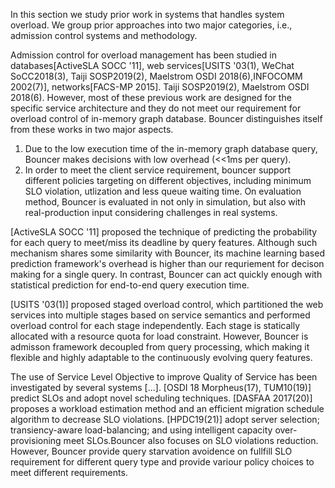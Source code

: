 In this section we study prior work in systems that handles system overload. We group prior
approaches into two major categories, i.e., admission control systems and methodology.

Admission control for overload management has been studied in databases[ActiveSLA SOCC '11], web services[USITS '03(1), WeChat SoCC2018(3), Taiji SOSP2019(2), Maelstrom OSDI 2018(6),INFOCOMM 2002(7)], networks[FACS-MP 2015]. Taiji SOSP2019(2), Maelstrom OSDI 2018(6). However, most of these previous work are
designed for the specific service architecture and they do not meet our requirement for overload control of in-memory graph database. 
Bouncer distinguishes itself from these works in two major aspects. 
1. Due to the low execution time of the in-memory graph database query, Bouncer makes decisions with low overhead (<<1ms per query).
2. In order to meet the client service requirement, bouncer support different policies targeting on different objectives, including minimum SLO violation, utlization and less queue waiting time. On evaluation method, Bouncer is evaluated in not only in simulation, but also with real-production input considering challenges in real systems. 

[ActiveSLA SOCC '11] proposed the technique of predicting the probability for each query to meet/miss its deadline by query features. Although such mechanism shares some similarity with Bouncer, its machine learning based prediction framework's overhead is higher than our requriement for decison making for a single query. In contrast, Bouncer can act quickly enough with statistical prediction for end-to-end query execution time.

[USITS '03(1)] proposed staged overload control, which partitioned the web services into multiple stages based on service semantics and performed overload control for each stage independently. Each stage is statically allocated with
a resource quota for load constraint. However, Bouncer is admisson framework decoupled from query processing, which making it flexible and highly adaptable to the continuously evolving query features.

The use of Service Level Objective to improve Quality of Service has been investigated by several systems [...]. 
[OSDI 18 Morpheus(17), TUM10(19)] predict SLOs and adopt novel scheduling techniques. 
[DASFAA 2017(20)] proposes a workload estimation method and an efficient migration schedule algorithm to decrease SLO violations. 
[HPDC19(21)] adopt server selection; transiency-aware load-balancing; and using intelligent capacity over-provisioning meet SLOs.Bouncer also focuses on SLO violations reduction. However, Bouncer provide query starvation avoidence on fullfill SLO requirement for different query type and provide variour policy choices to meet different requirements.   
